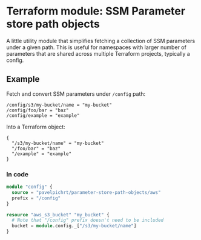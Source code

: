 # Terraform module: SSM Parameter store path objects

A little utility module that simplifies fetching a collection of SSM parameters under a given path. This is useful for namespaces with larger number of parameters that are shared across multiple Terraform projects, typically a config.

## Example

Fetch and convert SSM parameters under `/config` path:

```
/config/s3/my-bucket/name = "my-bucket"
/config/foo/bar = "baz"
/config/example = "example"
```

Into a Terraform object:

```
{
  "/s3/my-bucket/name" = "my-bucket"
  "/foo/bar" = "baz"
  "/example" = "example"
}
```

### In code

```terraform
module "config" {
  source = "pavelpichrt/parameter-store-path-objects/aws"
  prefix = "/config"
}

resource "aws_s3_bucket" "my_bucket" {
  # Note that "/config" prefix doesn't need to be included
  bucket = module.config._["/s3/my-bucket/name"]
}
```
